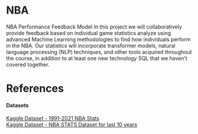 # NBA
NBA Performance Feedback Model
In this project we will collaboratively provide feedback based on individual game statistics analyze using advanced Machine Learning methodologies to find how individuals perform in the NBA. Our statistics will  incorporate transformer models, natural language processing (NLP) techniques, and other tools acquired throughout the course, in addition to at least one new technology SQL that we haven’t covered together.
# References

#### Datasets

[Kaggle Dataset - 1991-2021 NBA Stats](https://www.kaggle.com/datasets/vivovinco/19912021-nba-stats?select=players.csv)  
[Kaggle Dataset - NBA STATS Dataset for last 10 years](https://www.kaggle.com/datasets/shivamkumar121215/nba-stats-dataset-for-last-10-years)
